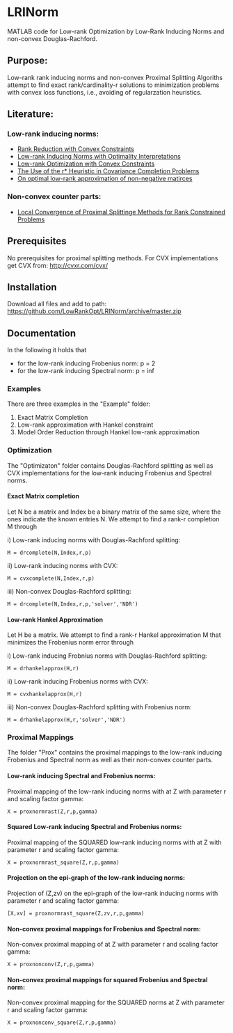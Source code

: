 # LRINorm
MATLAB code for Low-rank Optimization by Low-Rank Inducing Norms and non-convex Douglas-Rachford. 

## Purpose:
Low-rank rank inducing norms and non-convex Proximal Splitting Algoriths attempt to find exact rank/cardinality-r solutions to minimization problems with convex loss functions, i.e., avoiding of regularzation heuristics.

## Literature:

### Low-rank inducing norms: 
* [Rank Reduction with Convex Constraints](https://lup.lub.lu.se/search/publication/54cb814f-59fe-4bc9-a7ef-773cbcf06889)
* [Low-rank Inducing Norms with Optimality Interpretations](https://arxiv.org/abs/1612.03186)
* [Low-rank Optimization with Convex Constraints](https://arxiv.org/abs/1606.01793)
* [The Use of the r* Heuristic in Covariance Completion Problems](http://www.control.lth.se/index.php?mact=ReglerPublicationsB,cntnt01,showpublication,0&cntnt01LUPid=a61669c7-29b9-41ee-82da-9c825b08f8d8&cntnt01returnid=60)
* [On optimal low-rank approximation of non-negative matirces](http://lup.lub.lu.se/search/ws/files/21812505/2015cdcGrusslerRantzer.pdf)

### Non-convex counter parts:
* [Local Convergence of Proximal Splittinge Methods for Rank Constrained Problems](https://arxiv.org/abs/1710.04248)

## Prerequisites
No prerequisites for proximal splitting methods. 
For CVX implementations get CVX from: http://cvxr.com/cvx/

## Installation

Download all files and add to path: https://github.com/LowRankOpt/LRINorm/archive/master.zip 

## Documentation
In the following it holds that
* for the low-rank inducing Frobenius norm: p = 2
* for the low-rank inducing Spectral norm:  p = inf

### Examples
There are three examples in the "Example" folder:

1. Exact Matrix Completion
2. Low-rank approximation with Hankel constraint
3. Model Order Reduction through Hankel low-rank approximation

### Optimization

The "Optimizaton" folder contains Douglas-Rachford splitting as well as CVX implementations for the low-rank inducing Frobenius and Spectral norms.

#### Exact Matrix completion

Let N be a matrix and Index be a binary matrix of the same size, where the ones indicate the known entries N. We attempt to find a rank-r completion M through

i) Low-rank inducing norms with Douglas-Rachford splitting:

```
M = drcomplete(N,Index,r,p)
```

ii) Low-rank inducing norms with CVX:

```
M = cvxcomplete(N,Index,r,p)
```

iii) Non-convex Douglas-Rachford splitting:

```
M = drcomplete(N,Index,r,p,'solver','NDR')
```

#### Low-rank Hankel Approximation

Let H be a matrix. We attempt to find a rank-r Hankel approximation M that minimizes the Frobenius norm error through

i) Low-rank inducing Frobnius norms with Douglas-Rachford splitting:

```
M = drhankelapprox(H,r)
```

ii) Low-rank inducing Frobenius norms with CVX:

```
M = cvxhankelapprox(H,r)
```

iii) Non-convex Douglas-Rachford splitting with Frobenius norm:

```
M = drhankelapprox(H,r,'solver','NDR')
```

### Proximal Mappings
The folder "Prox" contains the proximal mappings to the low-rank inducing Frobenius and Spectral norm as well as their non-convex counter parts.

#### Low-rank inducing Spectral and Frobenius norms: 

Proximal mapping of the low-rank inducing norms with at Z with parameter r and scaling factor gamma:
```
X = proxnormrast(Z,r,p,gamma)
```
#### Squared Low-rank inducing Spectral and Frobenius norms: 
Proximal mapping of the SQUARED low-rank inducing norms with at Z with parameter r and scaling factor gamma:
```
X = proxnormrast_square(Z,r,p,gamma)
```
#### Projection on the epi-graph of the low-rank inducing norms: 
Projection of (Z,zv) on the epi-graph of the low-rank inducing norms with parameter r and scaling factor gamma:
```
[X,xv] = proxnormrast_square(Z,zv,r,p,gamma)
```

#### Non-convex proximal mappings for Frobenius and Spectral norm: 

Non-convex proximal mapping of at Z with parameter r and scaling factor gamma:
```
X = proxnonconv(Z,r,p,gamma)
```
#### Non-convex proximal mappings for squared Frobenius and Spectral norm:
Non-convex proximal mapping for the SQUARED norms at Z with parameter r and scaling factor gamma:
```
X = proxnonconv_square(Z,r,p,gamma)
```

